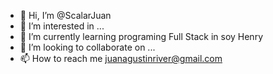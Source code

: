 - 👋 Hi, I’m @ScalarJuan
- 👀 I’m interested in ...
- 🌱 I’m currently learning programing Full Stack in soy Henry
- 💞️ I’m looking to collaborate on ...
- 📫 How to reach me juanagustinriver@gmail.com

<!---
ScalarJuan/ScalarJuan is a ✨ special ✨ repository because its `README.md` (this file) appears on your GitHub profile.
You can click the Preview link to take a look at your changes.
--->
